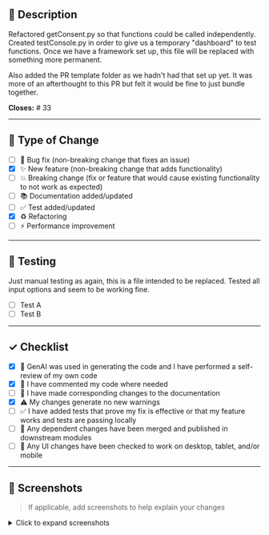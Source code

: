 <!-- 
Thank you for contributing! Please fill out this template to help us review your PR.
-->

## 📝 Description

Refactored getConsent.py so that functions could be called independently. Created testConsole.py in order to give us a temporary "dashboard" to test functions. Once we have a framework set up, this file will be replaced with something more permanent. 

Also added the PR template folder as we hadn't had that set up yet. It was more of an afterthought to this PR but felt it would be fine to just bundle together.

**Closes:** # 33

---

## 🔧 Type of Change

- [ ] 🐛 Bug fix (non-breaking change that fixes an issue)
- [x] ✨ New feature (non-breaking change that adds functionality)
- [ ] 💥 Breaking change (fix or feature that would cause existing functionality to not work as expected)
- [ ] 📚 Documentation added/updated
- [ ] ✅ Test added/updated
- [x] ♻️ Refactoring
- [ ] ⚡ Performance improvement

---

## 🧪 Testing

Just manual testing as again, this is a file intended to be replaced. Tested all input options and seem to be working fine.

- [ ] Test A
- [ ] Test B

---

## ✓ Checklist

- [x] 🤖 GenAI was used in generating the code and I have performed a self-review of my own code
- [x] 💬 I have commented my code where needed
- [ ] 📖 I have made corresponding changes to the documentation
- [x] ⚠️ My changes generate no new warnings
- [ ] ✅ I have added tests that prove my fix is effective or that my feature works and tests are passing locally
- [ ] 🔗 Any dependent changes have been merged and published in downstream modules
- [ ] 📱 Any UI changes have been checked to work on desktop, tablet, and/or mobile

---

## 📸 Screenshots

> If applicable, add screenshots to help explain your changes

<details>
<summary>Click to expand screenshots</summary>

<!-- Add your screenshots here -->

</details>
